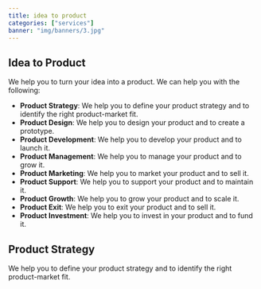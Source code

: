 ```yaml
---
title: idea to product
categories: ["services"]
banner: "img/banners/3.jpg"
---
```


## Idea to Product

We help you to turn your idea into a product. We can help you with the following:

- **Product Strategy**: We help you to define your product strategy and to identify the right product-market fit.
- **Product Design**: We help you to design your product and to create a prototype.
- **Product Development**: We help you to develop your product and to launch it.
- **Product Management**: We help you to manage your product and to grow it.
- **Product Marketing**: We help you to market your product and to sell it.
- **Product Support**: We help you to support your product and to maintain it.
- **Product Growth**: We help you to grow your product and to scale it.
- **Product Exit**: We help you to exit your product and to sell it.
- **Product Investment**: We help you to invest in your product and to fund it.

## Product Strategy

We help you to define your product strategy and to identify the right product-market fit.
